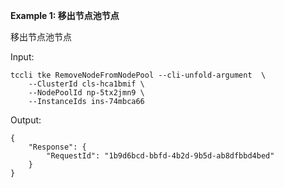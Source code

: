 **Example 1: 移出节点池节点**

移出节点池节点

Input: 

```
tccli tke RemoveNodeFromNodePool --cli-unfold-argument  \
    --ClusterId cls-hca1bmif \
    --NodePoolId np-5tx2jmn9 \
    --InstanceIds ins-74mbca66
```

Output: 
```
{
    "Response": {
        "RequestId": "1b9d6bcd-bbfd-4b2d-9b5d-ab8dfbbd4bed"
    }
}
```

